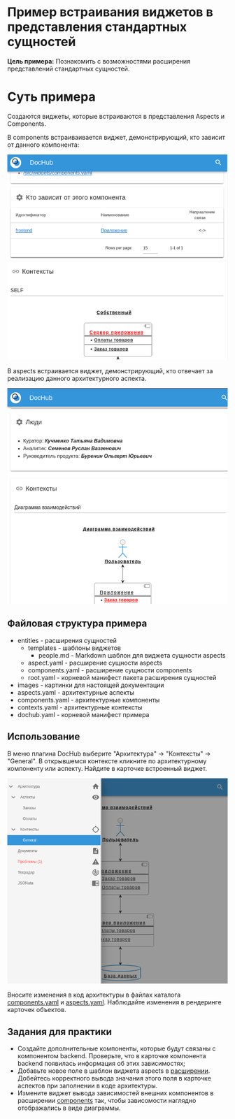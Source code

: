 # Пример встраивания виджетов в представления стандартных сущностей 

**Цель примера:** Познакомить с возможностями расширения представлений 
стандартных сущностей.

# Суть примера
Создаются виджеты, которые встраиваются в представления Aspects и Components.

В components встраиваивается виджет, демонстрирующий, кто зависит
от данного компонента:

![Зависимые компоненты](./images/components.png)

В aspects встраивается виджет, демонстрирующий, кто отвечает за
реализацию данного архитектурного аспекта.

![Реализацторы аспекта](./images/aspects.png)

## Файловая структура примера
* entities - расширения сущностей
  * templates - шаблоны виджетов
    * people.md - Markdown шаблон для виджета сущности aspects
  * aspect.yaml - расширение сущности aspects
  * components.yaml - расширение сущности components
  * root.yaml - корневой манифест пакета расширения сущностей
* images - картинки для настоящей документации
* aspects.yaml - архитектурные аспекты
* components.yaml - архитектурные компоненты
* contexts.yaml - архитектурные контексты
* dochub.yaml - корневой манифест примера

## Использование
В меню плагина DocHub выберите "Архитектура" -> "Контексты" -> "General".
В открывшемся контексте кликните по архитектурному компоненту или аспекту.
Найдите в карточке встроенный виджет.

![Контекст](./images/context.png)

Вносите изменения в код архитектуры в файлах каталога 
[components.yaml](./components.yaml) и [aspects.yaml](./aspects.yaml). 
Наблюдайте изменения в рендеринге карточек объектов.

## Задания для практики
* Создайте дополнительные компоненты, которые будут связаны с компонентом backend.
  Проверьте, что в карточке компонента backend появилась информация об 
  этих зависимостях;
* Добавьте новое поле в шаблон виджета aspects в [расширении](./entities/aspects.yaml). 
  Добейтесь корректного вывода значания этого поля в карточке аспектов при заполнении 
  в коде архитектуры.
* Измените виджет вывода зависимостей внешних компонентов в расширении [components](./entities/components.yaml)
  так, чтобы зависомости наглядно отображались в виде диаграммы.
